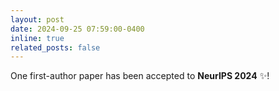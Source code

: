 ```yaml
---
layout: post
date: 2024-09-25 07:59:00-0400
inline: true
related_posts: false
---
```


One first-author paper has been accepted to **NeurIPS 2024** :sparkles:! 
